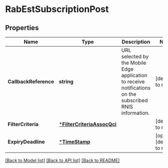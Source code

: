 # RabEstSubscriptionPost

## Properties
Name | Type | Description | Notes
------------ | ------------- | ------------- | -------------
**CallbackReference** | **string** | URL selected by the Mobile Edge application to receive notifications on the subscribed RNIS information. | [default to null]
**FilterCriteria** | [***FilterCriteriaAssocQci**](FilterCriteriaAssocQci.md) |  | [default to null]
**ExpiryDeadline** | [***TimeStamp**](TimeStamp.md) |  | [optional] [default to null]

[[Back to Model list]](../README.md#documentation-for-models) [[Back to API list]](../README.md#documentation-for-api-endpoints) [[Back to README]](../README.md)


